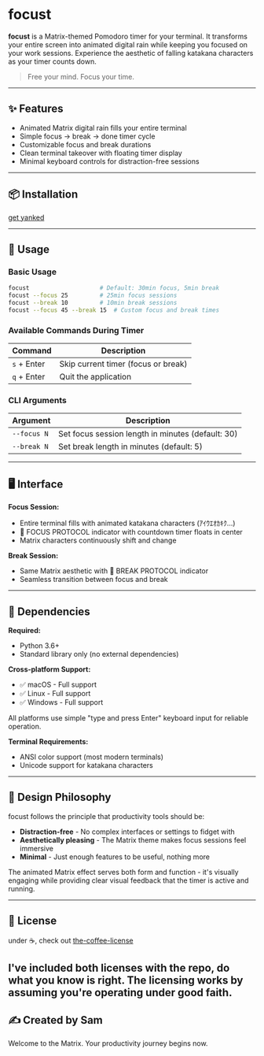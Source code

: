 # focust
**focust** is a Matrix-themed Pomodoro timer for your terminal. It transforms your entire screen into animated digital rain while keeping you focused on your work sessions. Experience the aesthetic of falling katakana characters as your timer counts down.

> Free your mind. Focus your time.

---

## ✨ Features
- Animated Matrix digital rain fills your entire terminal  
- Simple focus → break → done timer cycle  
- Customizable focus and break durations  
- Clean terminal takeover with floating timer display  
- Minimal keyboard controls for distraction-free sessions  

---

## 📦 Installation

[get yanked](https://github.com/codinganovel/yanked)

---

## 🎯 Usage

### Basic Usage
```bash
focust                    # Default: 30min focus, 5min break
focust --focus 25         # 25min focus sessions
focust --break 10         # 10min break sessions
focust --focus 45 --break 15  # Custom focus and break times
```

### Available Commands During Timer

| Command    | Description                          |
|------------|--------------------------------------|
| `s` + Enter | Skip current timer (focus or break) |
| `q` + Enter | Quit the application                |

### CLI Arguments

| Argument       | Description                          |
|----------------|--------------------------------------|
| `--focus N`    | Set focus session length in minutes (default: 30) |
| `--break N`    | Set break length in minutes (default: 5) |

---

## 🖥️ Interface

**Focus Session:**
- Entire terminal fills with animated katakana characters (ｱｲｳｴｵｶｷｸ...)
- 🔴 FOCUS PROTOCOL indicator with countdown timer floats in center
- Matrix characters continuously shift and change

**Break Session:**  
- Same Matrix aesthetic with 🔵 BREAK PROTOCOL indicator
- Seamless transition between focus and break

---

## 🔧 Dependencies

**Required:**
- Python 3.6+
- Standard library only (no external dependencies)

**Cross-platform Support:**
- ✅ macOS - Full support  
- ✅ Linux - Full support  
- ✅ Windows - Full support

All platforms use simple "type and press Enter" keyboard input for reliable operation.

**Terminal Requirements:**
- ANSI color support (most modern terminals)
- Unicode support for katakana characters

---

## 🎨 Design Philosophy

focust follows the principle that productivity tools should be:
- **Distraction-free** - No complex interfaces or settings to fidget with
- **Aesthetically pleasing** - The Matrix theme makes focus sessions feel immersive
- **Minimal** - Just enough features to be useful, nothing more

The animated Matrix effect serves both form and function - it's visually engaging while providing clear visual feedback that the timer is active and running.

---

## 📄 License

under ☕️, check out [the-coffee-license](https://github.com/codinganovel/The-Coffee-License)

I've included both licenses with the repo, do what you know is right. The licensing works by assuming you're operating under good faith.
---

## ✍️ Created by Sam  
Welcome to the Matrix. Your productivity journey begins now.